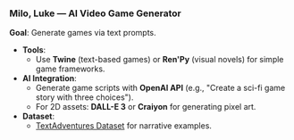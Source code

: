 ### **Milo, Luke — AI Video Game Generator**

**Goal**: Generate games via text prompts.

- **Tools**:
    - Use **Twine** (text-based games) or **Ren'Py** (visual novels) for simple game frameworks.
- **AI Integration**:
    - Generate game scripts with **OpenAI API** (e.g., "Create a sci-fi game story with three choices").
    - For 2D assets: **DALL-E 3** or **Craiyon** for generating pixel art.
- **Dataset**:
    - [TextAdventures Dataset](https://github.com/inklestudios/ink) for narrative examples.

